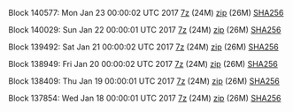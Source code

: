 Block 140577: Mon Jan 23 00:00:02 UTC 2017 [7z](https://transfer.sh/8VWWa/bootstrap.dat.20170123.7z) (24M) [zip](https://transfer.sh/QsgGP/bootstrap.dat.20170123.zip) (26M) [SHA256](https://transfer.sh/w76Qt/sha256.txt)

Block 140029: Sun Jan 22 00:00:01 UTC 2017 [7z](https://transfer.sh/NyDyP/bootstrap.dat.20170122.7z) (24M) [zip](https://transfer.sh/d4qUk/bootstrap.dat.20170122.zip) (26M) [SHA256](https://transfer.sh/55HLg/sha256.txt)

Block 139492: Sat Jan 21 00:00:02 UTC 2017 [7z](https://transfer.sh/SrPAr/bootstrap.dat.20170121.7z) (24M) [zip](https://transfer.sh/2kZvl/bootstrap.dat.20170121.zip) (26M) [SHA256](https://transfer.sh/an1a3/sha256.txt)

Block 138949: Fri Jan 20 00:00:02 UTC 2017 [7z](https://transfer.sh/X8eS2/bootstrap.dat.20170120.7z) (24M) [zip](https://transfer.sh/X4FNt/bootstrap.dat.20170120.zip) (26M) [SHA256](https://transfer.sh/eRE5y/sha256.txt)

Block 138409: Thu Jan 19 00:00:01 UTC 2017 [7z](https://transfer.sh/FYHuL/bootstrap.dat.20170119.7z) (24M) [zip](https://transfer.sh/UX2Gs/bootstrap.dat.20170119.zip) (26M) [SHA256](https://transfer.sh/tMOJ2/sha256.txt)

Block 137854: Wed Jan 18 00:00:01 UTC 2017 [7z](https://transfer.sh/CkvRp/bootstrap.dat.20170118.7z) (24M) [zip](https://transfer.sh/nlevg/bootstrap.dat.20170118.zip) (26M) [SHA256](https://transfer.sh/12QLQl/sha256.txt)
